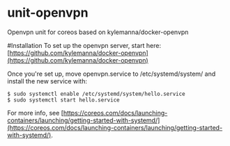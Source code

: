 # unit-openvpn
Openvpn unit for coreos based on kylemanna/docker-openvpn

#Installation
To set up the openvpn server, start here: [https://github.com/kylemanna/docker-openvpn](https://github.com/kylemanna/docker-openvpn)

Once you're set up, move openvpn.service to /etc/systemd/system/ and install the new service with:

    $ sudo systemctl enable /etc/systemd/system/hello.service
    $ sudo systemctl start hello.service

For more info, see [https://coreos.com/docs/launching-containers/launching/getting-started-with-systemd/](https://coreos.com/docs/launching-containers/launching/getting-started-with-systemd/).

